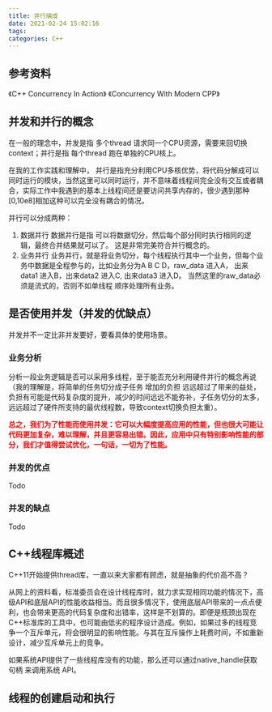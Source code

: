 ```yaml
---
title: 并行编成
date: 2021-02-24 15:02:16
tags:
categories: C++
---
```


## __参考资料__ 
《C++ Concurrency In Action》
《Concurrency With Modern CPP》


## __并发和并行的概念__ 

在一般的理念中，并发是指 多个thread 请求同一个CPU资源，需要来回切换context；并行是指 每个thread 跑在单独的CPU核上。  

在我的工作实践和理解中， 并行是指充分利用CPU多核优势，将代码分解成可以同时运行的模块，当然这里可以同时运行，并不意味着线程间完全没有交互或者耦合，实际工作中我遇到的基本上线程间还是要访问共享内存的，很少遇到那种[0,10e8]相加这种可以完全没有耦合的情况。


并行可以分成两种：
1. 数据并行 
   数据并行是指 可以将数据切分，然后每个部分同时执行相同的逻辑，最终合并结果就可以了。  这是非常完美符合并行概念的。
2. 业务并行
   业务并行，就是将业务切分，每个线程执行其中一个业务，但每个业务中数据是全程参与的，比如业务分为A B C D，raw_data 进入A， 出来data1 进入B，出来data2 进入C, 出来data3 进入D。 当然这里的raw_data必须是流式的，否则不如单线程 顺序处理所有业务。



## __是否使用并发（并发的优缺点）__  

并发并不一定比非并发要好，要看具体的使用场景。

### __业务分析__

分析一段业务逻辑是否可以采用多线程，至于能否充分利用硬件并行的概念再说（我的理解是，将简单的任务切分成子任务 增加的负担 远远超过了带来的益处，负担有可能是代码复杂度的提升，减少的时间远远不能弥补，子任务切分的太多，远远超过了硬件所支持的最优线程数，导致context切换负担太重）。 

__<font color=red>总之，我们为了性能而使用并发：它可以大幅度提高应用的性能，但也很大可能让代码更加复杂，难以理解，并且更容易出错。因此，应用中只有特别影响性能的部分，我们才值得尝试优化，一句话，一切为了性能。</font>__


### __并发的优点__

Todo

### __并发的缺点__

Todo

## __C++线程库概述__  

C++11开始提供thread库，一直以来大家都有顾虑，就是抽象的代价高不高？  

从网上的资料看，标准委员会在设计线程库时，就力求实现相同功能的情况下，高级API和底层API的性能收益相当。而且很多情况下，使用底层API带来的一点点便利，也会带来更高的代码复杂度和出错率，这样是不划算的。即便是瓶颈出现在C++标准库的工具中，也可能由低劣的程序设计造成。例如，如果过多的线程竞争一个互斥单元，将会很明显的影响性能。与其在互斥操作上耗费时间，不如重新设计，减少互斥单元上的竞争。


如果系统API提供了一些线程库没有的功能，那么还可以通过native_handle获取句柄 来调用系统 API。


## __线程的创建启动和执行__


